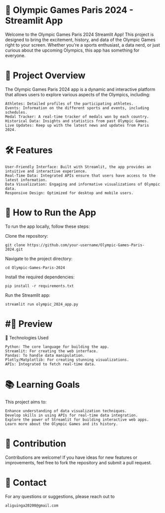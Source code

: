 # 🏅 Olympic Games Paris 2024 - Streamlit App

Welcome to the Olympic Games Paris 2024 Streamlit App! This project is designed to bring the excitement, history, and data of the Olympic Games right to your screen. Whether you're a sports enthusiast, a data nerd, or just curious about the upcoming Olympics, this app has something for everyone.

🎯 Project Overview
=
The Olympic Games Paris 2024 app is a dynamic and interactive platform that allows users to explore various aspects of the Olympics, including:

    Athletes: Detailed profiles of the participating athletes.
    Events: Information on the different sports and events, including schedules.
    Medal Tracker: A real-time tracker of medals won by each country.
    Historical Data: Insights and statistics from past Olympic Games.
    Live Updates: Keep up with the latest news and updates from Paris 2024.

🛠️ Features
=
    User-Friendly Interface: Built with Streamlit, the app provides an intuitive and interactive experience.
    Real-Time Data: Integrated APIs ensure that users have access to the latest information.
    Data Visualization: Engaging and informative visualizations of Olympic data.
    Responsive Design: Optimized for desktop and mobile users.

🚀 How to Run the App
=
To run the app locally, follow these steps:

Clone the repository:

    git clone https://github.com/your-username/Olympic-Games-Paris-2024.git

Navigate to the project directory:

    cd Olympic-Games-Paris-2024

Install the required dependencies:

    pip install -r requirements.txt

Run the Streamlit app:

    streamlit run olympic_2024_app.py

#🌟 Preview
=
🧠 Technologies Used

    Python: The core language for building the app.
    Streamlit: For creating the web interface.
    Pandas: To handle data manipulation.
    Plotly/Matplotlib: For creating stunning visualizations.
    APIs: Integrated to fetch real-time data.

📚 Learning Goals
=
This project aims to:

    Enhance understanding of data visualization techniques.
    Develop skills in using APIs for real-time data integration.
    Explore the power of Streamlit for building interactive web apps.
    Learn more about the Olympic Games and its history.

🙌 Contribution
=
Contributions are welcome! If you have ideas for new features or improvements, feel free to fork the repository and submit a pull request.

📧 Contact
=
For any questions or suggestions, please reach out to 

    aliguinga20200@gmail.com

